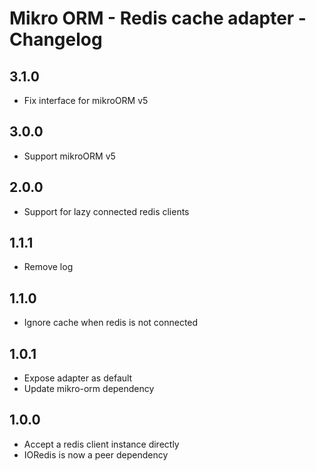 # Mikro ORM - Redis cache adapter - Changelog

## 3.1.0

- Fix interface for mikroORM v5

## 3.0.0

- Support mikroORM v5

## 2.0.0

- Support for lazy connected redis clients

## 1.1.1

- Remove log

## 1.1.0

- Ignore cache when redis is not connected

## 1.0.1

- Expose adapter as default
- Update mikro-orm dependency

## 1.0.0

- Accept a redis client instance directly
- IORedis is now a peer dependency
